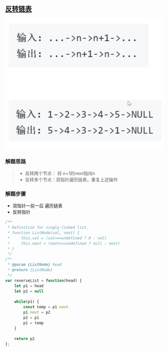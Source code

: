 ## [反转链表](https://leetcode.cn/problems/reverse-linked-list/)

![image-20220721235237962](https://raw.githubusercontent.com/sixgodsama/tz/main/public/202207212352022.png)

### 解题思路

> - 反转两个节点： 将 n+1的next指向n
> - 反转多个节点：双指针遍历链表，重复上述操作

### 解题步骤

- 双指针一前一后 遍历链表
- 反转指针

```js
/**
 * Definition for singly-linked list.
 * function ListNode(val, next) {
 *     this.val = (val===undefined ? 0 : val)
 *     this.next = (next===undefined ? null : next)
 * }
 */
/**
 * @param {ListNode} head
 * @return {ListNode}
 */
var reverseList = function(head) {
    let p1 = head
    let p2 = null
    
    while(p1) {
        const temp = p1.next
        p1.next = p2
        p2 = p1
        p1 = temp
    }

    return p2
};
```





 